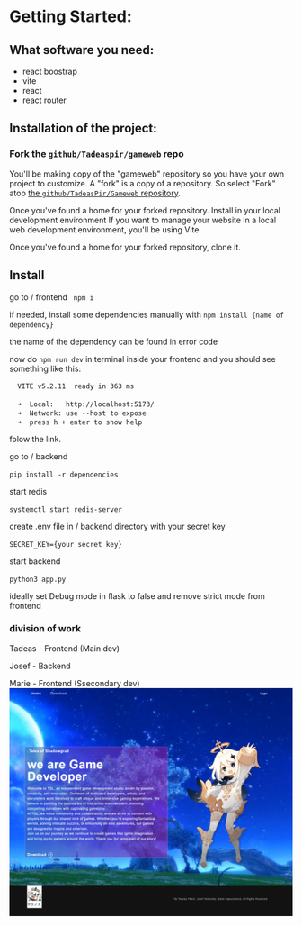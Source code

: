 





# Getting Started:

## What software you need:
- react boostrap
- vite
- react
- react router
  

## Installation of the project:
### Fork the `github/Tadeaspir/gameweb` repo

You'll be making copy of the "gameweb" repository so you have your own project to customize. A "fork" is a copy of a repository. So select "Fork" atop [the `github/TadeasPir/Gameweb` repository](https://github.com/TadeasPir/Gameweb).

Once you've found a home for your forked repository.
Install in your local development environment
If you want to manage your website in a local web development environment, you'll be using Vite.

Once you've found a home for your forked repository, clone it.

## Install

go to / frontend
`` npm i``

if needed, install some dependencies manually with `` npm install {name of dependency} ``

the name of the dependency can be found in error code

now do ``npm run dev`` in terminal inside your frontend and you should see something like this:
```
  VITE v5.2.11  ready in 363 ms

  ➜  Local:   http://localhost:5173/
  ➜  Network: use --host to expose
  ➜  press h + enter to show help

```

folow the link.

go to / backend

`` pip install -r dependencies ``

start redis

`` systemctl start redis-server ``

create .env file in / backend directory with your secret key

`` SECRET_KEY={your secret key} ``

start backend

`` python3 app.py ``

ideally set Debug mode in flask to false and remove strict mode from frontend
### division of work

Tadeas - Frontend (Main dev)

Josef - Backend

Marie - Frontend (Ssecondary dev)
![image](https://github.com/TadeasPir/Gameweb/blob/main/image.png)

